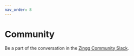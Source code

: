 ```yaml
---
nav_order: 8
---
```


# Community

Be a part of the conversation in the [Zingg Community Slack](https://join.slack.com/t/zinggai/shared\_invite/zt-w7zlcnol-vEuqU9m\~Q56kLLUVxRgpOA).
